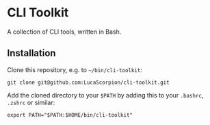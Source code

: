 # CLI Toolkit

A collection of CLI tools, written in Bash.

## Installation

Clone this repository, e.g. to `~/bin/cli-toolkit`:

```shell
git clone git@github.com:LucaScorpion/cli-toolkit.git
```

Add the cloned directory to your `$PATH` by adding this to your `.bashrc`, `.zshrc` or similar:

```shell
export PATH="$PATH:$HOME/bin/cli-toolkit"
```
